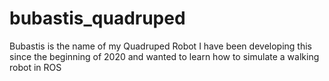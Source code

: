# bubastis_quadruped
Bubastis is the name of my Quadruped Robot
I have been developing this since the beginning of 2020 and wanted to learn how to simulate a walking robot in ROS
